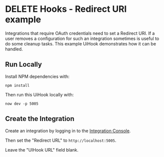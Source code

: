 # DELETE Hooks - Redirect URI example

Integrations that require OAuth credentials need to set a Redirect URI. If a user removes a configuration for such an integration sometimes is useful to do some cleanup tasks.
This example UiHook demonstrates how it can be handled.

## Run Locally

Install NPM dependencies with:

```
npm install
```

Then run this UiHook locally with:

```
now dev -p 5005
```

## Create the Integration

Create an integration by logging in to the [Integration Console](https://zeit.co/dashboard/integrations/console).

Then set the "Redirect URL" to `http://localhost:5005`.

Leave the "UIHook URL" field blank.
